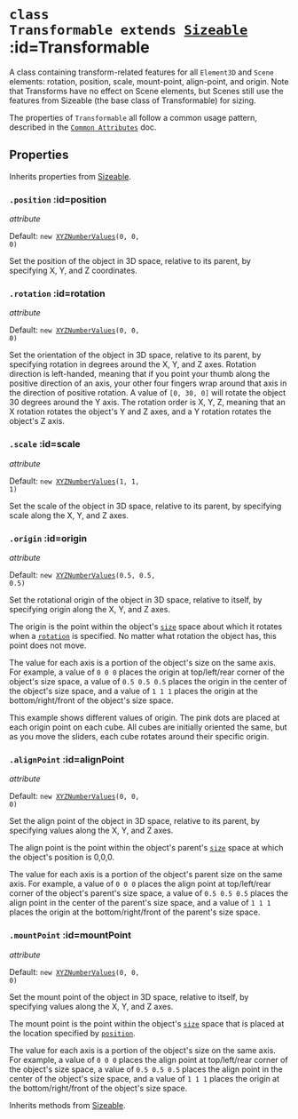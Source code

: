 
# <code>class <b>Transformable</b> extends [Sizeable](Sizeable.md)</code> :id=Transformable

A class containing transform-related features for all
`Element3D` and `Scene` elements: rotation, position, scale, mount-point,
align-point, and origin. Note that Transforms have no effect on Scene
elements, but Scenes still use the features from Sizeable (the base class of
Transformable) for sizing.

The properties of `Transformable` all follow a common usage pattern,
described in the [`Common Attributes`](../../guide/common-attributes) doc.

## Properties

Inherits properties from [Sizeable](Sizeable.md).


### <code>.<b>position</b></code> :id=position

*attribute*

Default: <code>new [XYZNumberValues](../xyz-values/XYZNumberValues)(0, 0, 0)</code>

Set the position of the object in 3D space, relative to its
parent, by specifying X, Y, and Z coordinates.
        


### <code>.<b>rotation</b></code> :id=rotation

*attribute*

Default: <code>new [XYZNumberValues](../xyz-values/XYZNumberValues)(0, 0, 0)</code>

Set the orientation of the object in 3D space, relative to its
parent, by specifying rotation in degrees around the X, Y, and Z axes.
Rotation direction is left-handed, meaning that if you point your thumb
along the positive direction of an axis, your other four fingers wrap
around that axis in the direction of positive rotation. A value of `[0,
30, 0]` will rotate the object 30 degrees around the Y axis. The rotation
order is X, Y, Z, meaning that an X rotation rotates the object's Y and Z
axes, and a Y rotation rotates the object's Z axis.
        


### <code>.<b>scale</b></code> :id=scale

*attribute*

Default: <code>new [XYZNumberValues](../xyz-values/XYZNumberValues)(1, 1, 1)</code>

Set the scale of the object in 3D space, relative to its parent,
by specifying scale along the X, Y, and Z axes.
        


### <code>.<b>origin</b></code> :id=origin

*attribute*

Default: <code>new [XYZNumberValues](../xyz-values/XYZNumberValues)(0.5, 0.5, 0.5)</code>

Set the rotational origin of the object in 3D space, relative to
itself, by specifying origin along the X, Y, and Z axes.

The origin is the point within the object's [`size`](./Sizeable#size)
space about which it rotates when a [`rotation`](#rotation) is specified.
No matter what rotation the object has, this point does not move.

The value for each axis is a portion of the object's size on the same
axis. For example, a value of `0 0 0` places the origin at top/left/rear
corner of the object's size space, a value of `0.5 0.5 0.5` places the
origin in the center of the object's size space, and a value of `1 1 1`
places the origin at the bottom/right/front of the object's size space.

This example shows different values of origin. The pink dots are placed
at each origin point on each cube. All cubes are initially oriented the
same, but as you move the sliders, each cube rotates around their
specific origin.

<live-code id="example"></live-code>
<script>
  example.content = originExample
</script>
        


### <code>.<b>alignPoint</b></code> :id=alignPoint

*attribute*

Default: <code>new [XYZNumberValues](../xyz-values/XYZNumberValues)(0, 0, 0)</code>

Set the align point of the object in 3D space, relative to its
parent, by specifying values along the X, Y, and Z axes.

The align point is the point within the object's parent's
[`size`](./Sizeable#size) space at which the object's position is 0,0,0.

The value for each axis is a portion of the object's parent size on the
same axis. For example, a value of `0 0 0` places the align point at
top/left/rear corner of the object's parent's size space, a value of `0.5
0.5 0.5` places the align point in the center of the parent's size space,
and a value of `1 1 1` places the origin at the bottom/right/front of the
parent's size space.
        


### <code>.<b>mountPoint</b></code> :id=mountPoint

*attribute*

Default: <code>new [XYZNumberValues](../xyz-values/XYZNumberValues)(0, 0, 0)</code>

Set the mount point of the object in 3D space, relative to itself,
by specifying values along the X, Y, and Z axes.

The mount point is the point within the object's
[`size`](./Sizeable#size) space that is placed at the location specified
by [`position`](#position).

The value for each axis is a portion of the object's size on the
same axis. For example, a value of `0 0 0` places the align point at
top/left/rear corner of the object's size space, a value of `0.5
0.5 0.5` places the align point in the center of the object's size space,
and a value of `1 1 1` places the origin at the bottom/right/front of the
object's size space.
        



Inherits methods from [Sizeable](Sizeable.md).


        